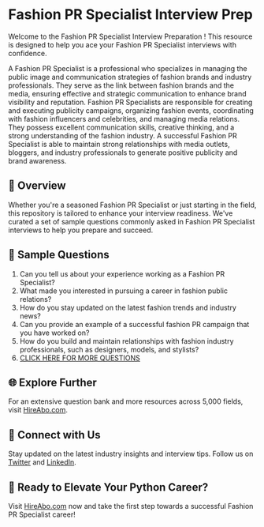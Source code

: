 # Fashion PR Specialist Interview Prep

Welcome to the Fashion PR Specialist Interview Preparation ! This resource is designed to help you ace your Fashion PR Specialist interviews with confidence.

A Fashion PR Specialist is a professional who specializes in managing the public image and communication strategies of fashion brands and industry professionals. They serve as the link between fashion brands and the media, ensuring effective and strategic communication to enhance brand visibility and reputation. Fashion PR Specialists are responsible for creating and executing publicity campaigns, organizing fashion events, coordinating with fashion influencers and celebrities, and managing media relations. They possess excellent communication skills, creative thinking, and a strong understanding of the fashion industry. A successful Fashion PR Specialist is able to maintain strong relationships with media outlets, bloggers, and industry professionals to generate positive publicity and brand awareness.

## 🚀 Overview

Whether you're a seasoned Fashion PR Specialist or just starting in the field, this repository is tailored to enhance your interview readiness. We've curated a set of sample questions commonly asked in Fashion PR Specialist interviews to help you prepare and succeed.

## 📝 Sample Questions

1. Can you tell us about your experience working as a Fashion PR Specialist?
2. What made you interested in pursuing a career in fashion public relations?
3. How do you stay updated on the latest fashion trends and industry news?
4. Can you provide an example of a successful fashion PR campaign that you have worked on?
5. How do you build and maintain relationships with fashion industry professionals, such as designers, models, and stylists?
6. [CLICK HERE FOR MORE QUESTIONS](https://hireabo.com/job/8_1_24/Fashion%20PR%20Specialist)

## 🌐 Explore Further

For an extensive question bank and more resources across 5,000 fields, visit [HireAbo.com](https://www.hireabo.com).

## 📱 Connect with Us

Stay updated on the latest industry insights and interview tips. Follow us on [Twitter](https://twitter.com/hireabo) and [LinkedIn](https://www.linkedin.com/in/hire-abo-3609972a8/).

## 🚀 Ready to Elevate Your Python Career?

Visit [HireAbo.com](https://www.hireabo.com) now and take the first step towards a successful Fashion PR Specialist career!